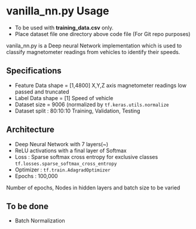 # vanilla_nn.py Usage

* To be used with **training_data.csv** only.
* Place dataset file one directory above code file (For Git repo purposes)

vanila_nn.py is a Deep neural Network implementation which is used to classify magnetometer readings from vehicles to identify their speeds.

## Specifications

* Feature Data shape = [1,4800] X,Y,Z axis magnetometer readings low passed and truncated 
* Label Data shape = [1] Speed of vehicle
* Dataset size = 9006 (normalized by `tf.keras.utils.normalize`
* Dataset split : 80:10:10 Training, Validation, Testing

## Architecture

* Deep Neural Network with 7 layers(~)
* ReLU activations with a final layer of Softmax
* Loss : Sparse softmax cross entropy for exclusive classes `tf.losses.sparse_softmax_cross_entropy`
* Optimizer : `tf.train.AdagradOptimizer`
* Epochs : 100,000

Number of epochs, Nodes in hidden layers and batch size to be varied

## To be done

* Batch Normalization

